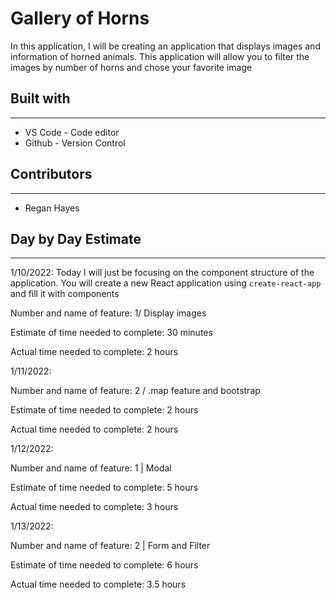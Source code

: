 # Gallery of Horns

In this application, I will be creating an application that displays images and information of horned animals. This application will allow you to filter the images by number of horns and chose your favorite image

## Built with

***

* VS Code - Code editor
* Github - Version Control

## Contributors

***

* Regan Hayes

## Day by Day Estimate

***

1/10/2022: Today I will just be focusing on the component structure of the application. You will create a new React application using `create-react-app` and fill it with components

Number and name of feature: 1/ Display images

Estimate of time needed to complete: 30 minutes

Actual time needed to complete: 2 hours

1/11/2022:

Number and name of feature: 2 / .map feature and bootstrap

Estimate of time needed to complete: 2 hours

Actual time needed to complete: 2 hours

1/12/2022:

Number and name of feature: 1 | Modal

Estimate of time needed to complete: 5 hours

Actual time needed to complete: 3 hours

1/13/2022:

Number and name of feature: 2 | Form and Filter

Estimate of time needed to complete: 6 hours

Actual time needed to complete: 3.5 hours





